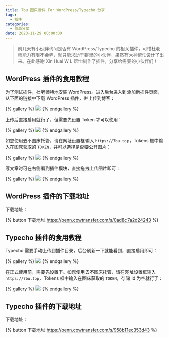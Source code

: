 ```yaml
---
title: 7bu 图床插件 For WordPress/Typecho 分享
tags:
  - 插件
categories:
  - 资源分享
date: 2023-11-29 00:00:00
---
```


> 前几天有小伙伴询问是否有 WordPress/Typecho 的相关插件，可惜杜老师能力有限不会弄，就只能求助于群里的小伙伴，果然有大神帮忙设计了出来。在此感谢 Xin Huai W L 帮忙制作了插件，分享给需要的小伙伴们！

<!-- more -->

## WordPress 插件的食用教程

为了测试插件，杜老师特地安装 WordPress。进入后台进入到添加新插件页面，从下面的链接中下载 WordPress 插件，并上传到博客：

{% gallery %}
![](https://cdn.dusays.com/2023/11/651-1.jpg)
{% endgallery %}

上传后直接启用就行了，但需要先设置 Token 才可以使用：

{% gallery %}
![](https://cdn.dusays.com/2023/11/651-2.jpg)
{% endgallery %}

如您使用去不图床托管，请在网址设置框输入 `https://7bu.top`，Tokens 框中输入在图床获取的 `TOKEN`，并可以选择是否要公开图片：

{% gallery %}
![](https://cdn.dusays.com/2023/11/651-3.jpg)
{% endgallery %}

写文章时可在右侧看到插件模块，直接拖拽上传图片即可：

{% gallery %}
![](https://cdn.dusays.com/2023/11/651-4.jpg)
{% endgallery %}

## WordPress 插件的下载地址

下载地址：

{% button 下载地址 https://penn.cowtransfer.com/s/0ad8c7a2d24243 %}

## Typecho 插件的食用教程

Typecho 需要手动上传到插件目录，后台刷新一下就能看到，直接启用即可：

{% gallery %}
![](https://cdn.dusays.com/2023/11/651-5.jpg)
{% endgallery %}

在正式使用前，需要先设置下。如您使用去不图床托管，请在网址设置框输入 `https://7bu.top`，Tokens 框中输入在图床获取的 `TOKEN`，存储 id 为空就行了：

{% gallery %}
![](https://cdn.dusays.com/2023/11/651-6.jpg)
{% endgallery %}

## Typecho 插件的下载地址

下载地址：

{% button 下载地址 https://penn.cowtransfer.com/s/958b11ec353d43 %}